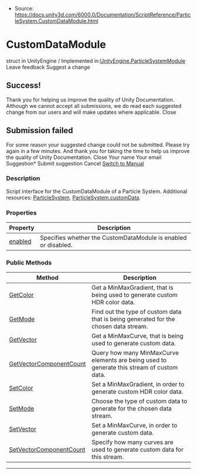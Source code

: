 * Source: https://docs.unity3d.com/6000.0/Documentation/ScriptReference/ParticleSystem.CustomDataModule.html

# CustomDataModule
struct in UnityEngine
/
Implemented in:[UnityEngine.ParticleSystemModule](https://docs.unity3d.com/6000.0/Documentation/ScriptReference/UnityEngine.ParticleSystemModule.html)
Leave feedback
Suggest a change
## Success!
Thank you for helping us improve the quality of Unity Documentation. Although we cannot accept all submissions, we do read each suggested change from our users and will make updates where applicable.
Close
## Submission failed
For some reason your suggested change could not be submitted. Please <a>try again</a> in a few minutes. And thank you for taking the time to help us improve the quality of Unity Documentation.
Close
Your name Your email Suggestion* Submit suggestion
Cancel
[Switch to Manual](https://docs.unity3d.com/6000.0/Documentation/Manual/class-ParticleSystem.html "Go to ParticleSystem Component in the Manual")
### Description
Script interface for the CustomDataModule of a Particle System.
Additional resources: [ParticleSystem](https://docs.unity3d.com/6000.0/Documentation/ScriptReference/ParticleSystem.html), [ParticleSystem.customData](https://docs.unity3d.com/6000.0/Documentation/ScriptReference/ParticleSystem-customData.html).
### Properties
Property | Description  
---|---  
[enabled](https://docs.unity3d.com/6000.0/Documentation/ScriptReference/ParticleSystem.CustomDataModule-enabled.html) | Specifies whether the CustomDataModule is enabled or disabled.  
### Public Methods
Method | Description  
---|---  
[GetColor](https://docs.unity3d.com/6000.0/Documentation/ScriptReference/ParticleSystem.CustomDataModule.GetColor.html) | Get a MinMaxGradient, that is being used to generate custom HDR color data.  
[GetMode](https://docs.unity3d.com/6000.0/Documentation/ScriptReference/ParticleSystem.CustomDataModule.GetMode.html) | Find out the type of custom data that is being generated for the chosen data stream.  
[GetVector](https://docs.unity3d.com/6000.0/Documentation/ScriptReference/ParticleSystem.CustomDataModule.GetVector.html) | Get a MinMaxCurve, that is being used to generate custom data.  
[GetVectorComponentCount](https://docs.unity3d.com/6000.0/Documentation/ScriptReference/ParticleSystem.CustomDataModule.GetVectorComponentCount.html) | Query how many MinMaxCurve elements are being used to generate this stream of custom data.  
[SetColor](https://docs.unity3d.com/6000.0/Documentation/ScriptReference/ParticleSystem.CustomDataModule.SetColor.html) | Set a MinMaxGradient, in order to generate custom HDR color data.  
[SetMode](https://docs.unity3d.com/6000.0/Documentation/ScriptReference/ParticleSystem.CustomDataModule.SetMode.html) | Choose the type of custom data to generate for the chosen data stream.  
[SetVector](https://docs.unity3d.com/6000.0/Documentation/ScriptReference/ParticleSystem.CustomDataModule.SetVector.html) | Set a MinMaxCurve, in order to generate custom data.  
[SetVectorComponentCount](https://docs.unity3d.com/6000.0/Documentation/ScriptReference/ParticleSystem.CustomDataModule.SetVectorComponentCount.html) | Specify how many curves are used to generate custom data for this stream.  
* * *
